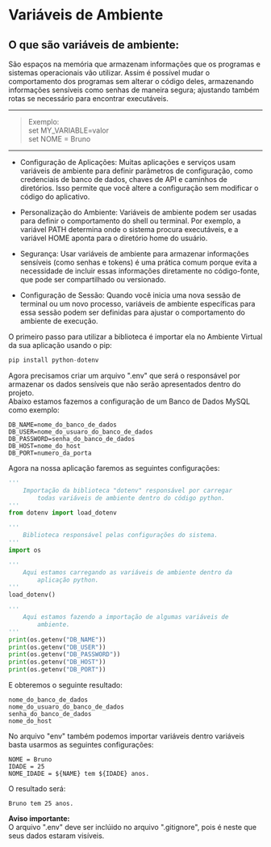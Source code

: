 # Variáveis de Ambiente

## O que são variáveis de ambiente:  
São espaços na memória que armazenam informações que os programas e 
sistemas operacionais vão utilizar.
Assim é possível mudar o comportamento dos programas sem alterar o
código deles, armazenando informações sensíveis como senhas de maneira
segura; ajustando também rotas se necessário para encontrar executáveis.

___

> Exemplo:  
  set MY_VARIABLE=valor  
  set NOME = Bruno

___
* Configuração de Aplicações: Muitas aplicações e serviços usam variáveis de ambiente para definir parâmetros de configuração, como credenciais de banco de dados, chaves de API e caminhos de diretórios. Isso permite que você altere a configuração sem modificar o código do aplicativo.

* Personalização do Ambiente: Variáveis de ambiente podem ser usadas para definir o comportamento do shell ou terminal. Por exemplo, a variável PATH determina onde o sistema procura executáveis, e a variável HOME aponta para o diretório home do usuário.

* Segurança: Usar variáveis de ambiente para armazenar informações sensíveis (como senhas e tokens) é uma prática comum porque evita a necessidade de incluir essas informações diretamente no código-fonte, que pode ser compartilhado ou versionado.

* Configuração de Sessão: Quando você inicia uma nova sessão de terminal ou um novo processo, variáveis de ambiente específicas para essa sessão podem ser definidas para ajustar o comportamento do ambiente de execução.

O primeiro passo para utilizar a biblioteca é importar ela no Ambiente Virtual da sua aplicação usando o pip:
```python
pip install python-dotenv
```
Agora precisamos criar um arquivo ".env" que será o responsável por armazenar os dados sensíveis que não serão apresentados dentro do projeto.  
Abaixo estamos fazemos a configuração de um Banco de Dados MySQL como exemplo:

``` .env
DB_NAME=nome_do_banco_de_dados
DB_USER=nome_do_usuaro_do_banco_de_dados
DB_PASSWORD=senha_do_banco_de_dados
DB_HOST=nome_do_host
DB_PORT=numero_da_porta
```

Agora na nossa aplicação faremos as seguintes configurações:

```python
'''
    Importação da biblioteca "dotenv" responsável por carregar
        todas variáveis de ambiente dentro do código python.
'''
from dotenv import load_dotenv

'''
    Biblioteca responsável pelas configurações do sistema.
'''
import os

'''
    Aqui estamos carregando as variáveis de ambiente dentro da
        aplicação python.
'''
load_dotenv()

'''
    Aqui estamos fazendo a importação de algumas variáveis de
        ambiente.
'''
print(os.getenv("DB_NAME"))
print(os.getenv("DB_USER"))
print(os.getenv("DB_PASSWORD"))
print(os.getenv("DB_HOST"))
print(os.getenv("DB_PORT"))
```

E obteremos o seguinte resultado:

```plaintext
nome_do_banco_de_dados
nome_do_usuaro_do_banco_de_dados
senha_do_banco_de_dados
nome_do_host
```

No arquivo "env" também podemos importar variáveis dentro variáveis basta usarmos as seguintes configurações:

```.env
NOME = Bruno
IDADE = 25
NOME_IDADE = ${NAME} tem ${IDADE} anos.
```
O resultado será:
```plaintext
Bruno tem 25 anos.
```

**Aviso importante:**  
O arquivo ".env" deve ser inclúido no arquivo ".gitignore", pois é neste que seus dados estaram visíveis.

